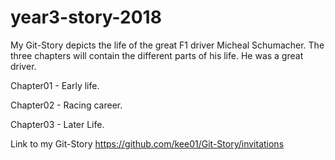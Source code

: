 # year3-story-2018
My Git-Story depicts the life of the great F1 driver Micheal Schumacher. The three chapters will contain the different parts of his life. He was a great driver.

Chapter01 - Early life.

Chapter02 - Racing career.

Chapter03 - Later Life.

Link to my Git-Story https://github.com/kee01/Git-Story/invitations